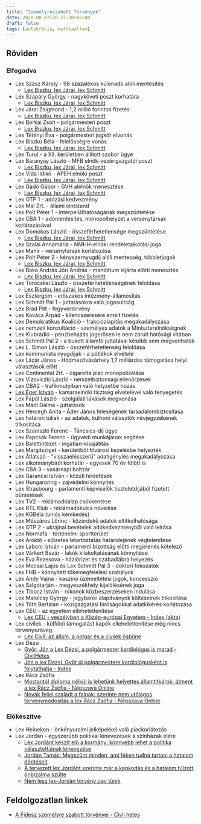```yaml
---
title: "Személyreszabott Törvények"
date: 2020-08-07T20:27:30+02:00
draft: false
tags: [autokrácia, maffiaállam]
---
```


## Röviden



### Elfogadva

- Lex Szász Károly - 98 százalékos különadó alóli mentesítés
  - [Lex Biszku, lex Járai, lex Schmitt](https://index.hu/belfold/2012/06/04/lexek/)
- Lex Szapáry György - nagyköveti poszt korhatára
  - [Lex Biszku, lex Járai, lex Schmitt](https://index.hu/belfold/2012/06/04/lexek/)
- Lex Járai Zsigmond - 1,2 millió forintos fizetés
  - [Lex Biszku, lex Járai, lex Schmitt](https://index.hu/belfold/2012/06/04/lexek/)
- Lex Borkai Zsolt - polgármesteri poszt
  - [Lex Biszku, lex Járai, lex Schmitt](https://index.hu/belfold/2012/06/04/lexek/)
- Lex Tétényi Éva - polgármesteri jogkör elvonás
- Lex Biszku Béla - felelősségre vonás
  - [Lex Biszku, lex Járai, lex Schmitt](https://index.hu/belfold/2012/06/04/lexek/)
- Lex Turul - a XII. kerületben állított szobor ügye
- Lex Baranyay László - MFB elnök-vezérigazgatói poszt
  - [Lex Biszku, lex Járai, lex Schmitt](https://index.hu/belfold/2012/06/04/lexek/)
- Lex Vida Ildikó - APEH elnöki poszt
  - [Lex Biszku, lex Járai, lex Schmitt](https://index.hu/belfold/2012/06/04/lexek/)
- Lex Gadó Gábor - GVH alelnök menesztése
  - [Lex Biszku, lex Járai, lex Schmitt](https://index.hu/belfold/2012/06/04/lexek/)
- Lex OTP 1 - adózási kedvezmény
- Lex Mal Zrt. - állami eintstand
- Lex Polt Péter 1 - interpellálhatóságának megszüntetése
- Lex CBA 1 - adómentesítés, monopolhelyzet a versenytársak korlátozásával
- Lex Domokos László - összeférhetetlensége megszüntetése
  - [Lex Biszku, lex Járai, lex Schmitt](https://index.hu/belfold/2012/06/04/lexek/)
- Lex Szalai Annamária - NMHH-elnöki rendeletalkotási joga
- Lex Mahír - versenytársak korlátozása
- Lex Polt Péter 2 - kényszernyugdíj alóli mentesség, többletjogok
  - [Lex Biszku, lex Járai, lex Schmitt](https://index.hu/belfold/2012/06/04/lexek/)
- Lex Baka András Jóri András - mandátum lejárta előtti menesztés
  - [Lex Biszku, lex Járai, lex Schmitt](https://index.hu/belfold/2012/06/04/lexek/)
- Lex Töröcskei László - összeférhetetlenségének feloldása
  - [Lex Biszku, lex Járai, lex Schmitt](https://index.hu/belfold/2012/06/04/lexek/)
- Lex Esztergom - erőszakos intézmény-államosítás
- Lex Schmitt Pál 1 - juttatásokra való jogosultság
- Lex Brad Pitt - fegyvertörvény
- Lex Kovács Árpád - kilencszeresére emelt fizetés
- Lex Demokratikus Koalíció - frakcióalapítás megakadályozása
- Lex nemzeti konzultáció - személyes adatok a Miniszterelnökségnek
- Lex Klubrádió - pénzbehajtás jogerősen le nem zárult hatósági vitában
- Lex Schmitt Pál 2 - a bukott államfő juttatásai később sem megvonhatók
- Lex L. Simon László - összeférhetetlenség feloldása
- Lex kommunista nyugdíjak - a pótlékok elvétele
- Lex Lázár János - Hódmezővásárhely 1,7 milliárdos támogatása helyi választások előtt
- Lex Continental Zrt. - cigaretta piac monopolizálása
- Lex Vizoviczki László - nemzetbiztonsági ellenőrzések
- Lex CBA2 - trafikmutyiban való helyzetbe hozás
- [Lex Éger István](https://index.hu/belfold/2012/06/04/lexek/) - kamaraelnöki tisztség elvételével való fenyegetés
- Lex Fapál László - szolgálati lakások megvonása
- Lex Mádl Dalma - juttatások
- Lex Hercegh Anita - Áder János feleségének társadalombiztosítása
- Lex határon túliak - az adatok, külhoni választók névjegyzékének titkosítása
- Lex Szaniszló Ferenc - Táncsics-díj ügye
- Lex Papcsák Ferenc - ügyvédi munkájának segítése
- Lex Balettintézet - ingatlan-kisajátítás
- Lex Margitsziget - kerületiből fővárosi kezelésbe helyezték
- Lex Átlátszó - "visszaélésszerű" adatigénylés megakadályozása
- Lex alkotmánybírói korhatár - egyesek 70 év fölött is
- Lex CBA 3 - vasárnapi boltzár
- Lex Garancsi István - közúti hirdetések
- Lex Hungaroring - zajvédelmi könnyítés
- Lex Strasbourg - parlamenti képviselők tiszteletdíjából fizetett büntetések
- Lex TV2 - reklámadóalap csökkentése
- Lex RTL Klub - reklámadókulcs növelése
- Lex KGBéla (uniós kémkedés)
- Lex Mészáros Lőrinc - közérdekű adatok eltitkolhatósága
- Lex OTP 2 - ukrajnai bevételek adókedvezményből való leírása
- Lex Normafa - történelmi sportterület
- Lex Ároktő - előzetes letartóztatás határidejének végtelenítése
- Lex Laborc István - parlamenti bizottság előtti megjelenés kötelező
- Lex Várkert Bazár - lakók kilakoltatásának könnyítése
- Lex Eva Rezesova - háziőrizet és szabadlábra helyezés
- Lex Mocsai Lajos és Lex Schmitt Pál 3 - doktori fokozatok
- Lex FHB - könnyített tőkemegfelelési szabályok
- Lex Andy Vajna - kaszinó üzemeltetési jogok, koncesszió
- Lex Salgótarján - megyeszékhely kijelölésének joga
- Lex Tibocz István - rokonok közbeszerzéseken indulása
- Lex Matolcsy György - jegybanki alapítványok költéseinek titkosítása
- Lex Tóth Bertalan - közigazgatási bíróságokkal adatkikérés korlátozása
- Lex CEU - az egyetem ellehetetlenítése
  - [Lex CEU - veszélyben a Közép-európai Egyetem - Index (akta)](https://index.hu/aktak/ceu_kozep-europai_egyetem_torvenyjavaslat_rektor_soros_gyorgy_fenyegetes_emmi/)
- Lex civilek - külföldi támogatást kapók ellehetetlenítése még nincs törvényszöveg
  - [Lex Civil: az állam, a polgár és a civilek ősbűne](https://hvg.hu/itthon/20170529_Allam_civilek_allampolgar_harom_osbun_adomanyozas_demokracia)
- Lex Dézsi
  - [Győr: Jön a Lex Dézsi, a polgármester kardiológus is marad - CivilHetes](https://www.civilhetes.net/gyor-jon-a-lex-dezsi-a-polgarmester-kardiologus-is-marad)
  - [Jön a lex Dézsi, Győr új polgármestere kardiológusként is folytathatja - Index](https://index.hu/belfold/2020/01/27/gyor_dezsi_csaba_andras_polgarmester_kardiologus_torvenymodositas/)
- Lex Rácz Zsófia
  - [Mostantól diploma nélkül is lehetünk helyettes államtitkárok: átment a lex Rácz Zsófia - Népszava Online](https://nepszava.hu/3059964_mostantol-diploma-nelkul-is-lehetunk-helyettes-allamtitkarok-atment-a-lex-racz-zsofia)
  - [Novák fejjel szaladt a falnak: szerinte nem utólagos törvénymódosítás a lex Rácz Zsófia - Népszava Online](https://nepszava.hu/3061822_novak-fejjel-szaladt-a-falnak-szerinte-nem-utolagos-torvenymodositas-a-lex-racz-zsofia)

### Előkészítve

- Lex Heineken - önkényuralmi jelképekkel való piackorlátozás
- Lex Jordán - egyszerűbb politikai kinevezések a színházak élére
  - [Lex Jordánt készít elő a kormány: könnyebb lehet a politika választottjának kinevezése](https://index.hu/kultur/2017/04/07/lex_jordant_keszit_elo_a_kormany_konnyebb_lehet_a_politika_valasztottjanak_kinevezese/)
  - [Jordán Tamás: Megszűnt minden, ami féken tudná tartani a hatalom döntéseit](https://24.hu/belfold/2017/04/13/jordan-tamas-megszunt-minden-ami-feken-tudna-tartani-a-hatalom-donteseit/)
  - [A tervezett lex Jordánt szerinte már a kapkodás és a hatalom túlzott önbizalma szülte](https://hvg.hu/kultura/20170413_jordan_tamas_interju_weores_sandor_szinhaz_lex_jordan_szombathely)
  - [Nem lesz lex-Jordán törvény úgy tűnik](https://estiujsag.hu/kultura/nem-lesz-lex-jordan-torveny-ugy-tunik)

## Feldolgozatlan linkek

- [A Fidesz személyre szabott törvényei - Civil hetes](https://www.civilhetes.net/a-fidesz-szemelyre-szabott-torvenyei)